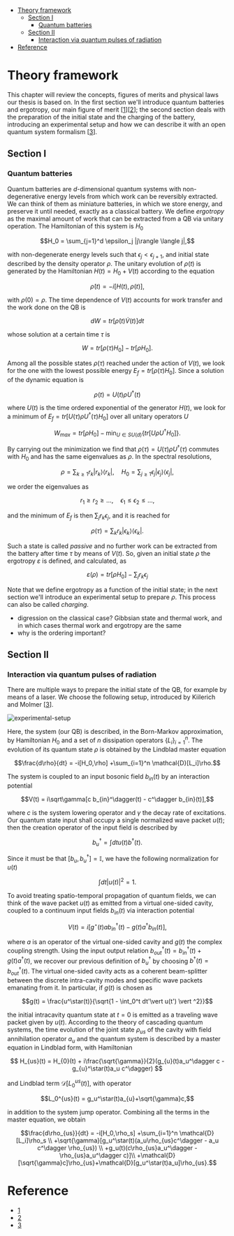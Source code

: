 <!--toc:start-->

- [Theory framework](#theory-framework)
  - [Section I](#section-i)
    - [Quantum batteries](#quantum-batteries)
  - [Section II](#section-ii)
    - [Interaction via quantum pulses of radiation](#interaction-via-quantum-pulses-of-radiation)
- [Reference](#reference)
<!--toc:end-->

# Theory framework

This chapter will review the concepts, figures of merits and physical laws our
thesis is based on. In the first section we'll introduce quantum batteries and
ergotropy, our main figure of merit [[1](#reference)][[2](#reference)]; the
second section deals with the preparation of the initial state and the charging
of the battery, introducing an experimental setup and how we can describe it
with an open quantum system formalism [[3](#reference)].

## Section I

### Quantum batteries

Quantum batteries are _d_-dimensional quantum systems with non-degenerative
energy levels from which work can be reversibly extracted. We can think of them
as miniature batteries, in which we store energy, and preserve it until needed,
exactly as a classical battery. We define _ergotropy_ as the maximal amount of
work that can be extracted from a QB via unitary operation.
The Hamiltonian of this system is $H_{0}$

$$H_0 = \sum_{j=1}^d \epsilon_j |j\rangle \langle j|,$$

with non-degenerate energy levels such that $\epsilon_j < \epsilon_{j+1}$, and
initial state described by the density operator $\rho$. The unitary evolution of
$\rho(t)$ is generated by the Hamiltonian $H(t) = H_{0} + V(t)$ according to the
equation

$$\dot{\rho}(t) = -i [H(t), \rho(t)],$$

with $\rho(0) = \rho$. The time dependence of $V(t)$ accounts for work
transfer and the work done on the QB is

$$dW = tr[\dot{\rho}(t) \dot{V}(t)] dt$$

whose solution at a certain time $\tau$ is

$$W = tr[\rho(\tau) H_{0}] - tr[\rho H_{0}].$$

Among all the possible states $\rho(\tau)$ reached under the action of $V(t)$,
we look for the one with the lowest possible energy $E_{f} = tr[\rho(\tau) H_{0}]$.
Since a solution of the dynamic equation is

$$\rho(t) = U(t) \rho U^{\dagger}(t)$$

where $U(t)$ is the time ordered exponential of the generator $H(t)$, we look
for a minimum of $E_{f} = tr[U(\tau) \rho U^{\dagger}(\tau) H_{0}]$ over all
unitary operators $U$

$$W_{max} = tr[\rho H_{0}] - \min_{U \in SU(d)} \{tr[U \rho U^{\dagger} H_{0}]\}.$$

By carrying out the minimization we find that
$\rho(\tau) = U(\tau) \rho U^{\dagger}(\tau)$
commutes with $H_{0}$ and has the same eigenvalues as
$\rho$. In the spectral resolutions,

$$
\rho = \sum_{k \geq 1} r_{k} |r_{k}\rangle \langle r_{k}|, \quad
H_0 = \sum_{j \geq 1} \epsilon_{j} |\epsilon_j\rangle \langle \epsilon_j|,
$$

we order the eigenvalues as

$$r_{1} \geq r_2 \geq \dots, \quad \epsilon_1 \leq \epsilon_2 \leq \dots,$$

and the minimum of $E_f$ is then $\sum_{j} r_k \epsilon_j$, and it is reached
for

$$\rho(\tau) = \sum_{k} r_k |\epsilon_k\rangle \langle \epsilon_k|.$$

Such a state is called _passive_ and no further work can be extracted from the
battery after time $\tau$ by means of $V(t)$. So, given an initial state $\rho$
the ergotropy $\varepsilon$ is defined, and calculated, as

$$\varepsilon(\rho) = tr[\rho H_{0}] - \sum_{j} r_k \epsilon_j$$

Note that we define ergotropy as a function of the initial state; in the next
section we'll introduce an experimental setup to prepare $\rho$. This process
can also be called _charging_.

- digression on the classical case? Gibbsian state and thermal work, and in
  which cases thermal work and ergotropy are the same
- why is the ordering important?

## Section II

### Interaction via quantum pulses of radiation

There are multiple ways to prepare the initial state of the QB, for example by
means of a laser. We choose the following setup, introduced by Kiilerich and
Molmer [[3](#reference)].

![experimental-setup](path)

Here, the system (our QB) is described, in the Born-Markov approximation, by
Hamiltonian $H_0$ and a set of $n$ dissipation operators $\{L_i\}_{i=1}^n$. The
evolution of its quantum state $\rho$ is obtained by the Lindblad master
equation

$$\frac{d\rho}{dt} = -i[H_0,\rho] +\sum_{i=1}^n \mathcal{D}[L_i]\rho.$$

The system is coupled to an input bosonic field $b_{in}(t)$ by an interaction
potential

$$V(t) = i\sqrt\gamma[c b_{in}^\dagger(t) - c^\dagger b_{in}(t)],$$

where $c$ is the system lowering operator and $\gamma$ the decay rate of
excitations. Our quantum state input shall occupy a single normalized wave
packet $u(t)$; then the creation operator of the input field is described by

$$b_{u}^\dagger = \int dt u(t)b^\dagger(t).$$

Since it must be that $[b_u, b_{u}^\dagger] = \mathbb{I}$, we have the following
normalization for $u(t)$

$$\int dt \vert u(t) \vert ^2 = 1.$$

To avoid treating spatio-temporal propagation of quantum fields, we can think of
the wave packet $u(t)$ as emitted from a virtual one-sided cavity, coupled to
a continuum input fields $b_{in}(t)$ via interaction potential

$$V(t) = i[g^\star(t)ab_{in}^\dagger(t) - g(t)a^\dagger b_{in}(t)],$$

where $a$ is an operator of the virtual one-sided cavity and $g(t)$ the complex
coupling strength. Using the input output relation $b_{out}^\dagger(t) =
b_{in}^\dagger(t) + g(t)a^\dagger(t)$, we recover our previous definition of
$b_u^\dagger$ by choosing $b^\dagger(t) = b_{out}^\dagger(t)$. The virtual
one-sided cavity acts as a coherent beam-splitter between the discrete
intra-cavity modes and specific wave packets emanating from it. In particular,
if $g(t)$ is chosen as

$$g(t) = \frac{u^\star(t)}{\sqrt{1 - \int_0^t dt'\vert u(t') \vert ^2}}$$

the initial intracavity quantum state at $t=0$ is emitted as a traveling wave
packet given by $u(t)$. According to the theory of cascading quantum systems,
the time evolution of the joint state $\rho_{us}$ of the cavity with field
annihilation operator $a_{u}$ and the quantum system is described by a master
equation in Lindblad form, with Hamiltonian

$$
H_{us}(t) = H_{0}(t) + i\frac{\sqrt{\gamma}}{2}(g_{u}(t)a_u^\dagger c -
g_{u}^\star(t)a_u c^\dagger)
$$

and Lindblad term $\mathcal{D}[L_0^{us}(t)]$, with operator

$$L_0^{us}(t) = g_u^\star(t)a_{u}+\sqrt{\gamma}c,$$

in addition to the system jump operator.
Combining all the terms in the master equation, we obtain

$$\frac{d\rho_{us}}{dt} = -i[H_0,\rho_s] +\sum_{i=1}^n \mathcal{D}[L_i]\rho_s \\
+\sqrt{\gamma}[g_u^\star(t)(a_u\rho_{us}c^\dagger - a_u c^\dagger \rho_{us}) \\
+g_u(t)(c\rho_{us}a_u^\dagger - \rho_{us}a_u^\dagger c)]\\
+\mathcal{D}[\sqrt{\gamma}c]\rho_{us}+\mathcal{D}[g_u^\star(t)a_u]\rho_{us}.$$

# Reference

- [1](https://arxiv.org/abs/1805.05507v1)
- [2](https://arxiv.org/abs/cond-mat/0401574v1)
- [3](https://journals.aps.org/pra/abstract/10.1103/PhysRevA.102.023717)
